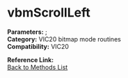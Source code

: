 # vbmScrollLeft

**Parameters:** ;  
**Category:** VIC20 bitmap mode routines  
**Compatibility:** VIC20  

**Reference Link:**  
[Back to Methods List](../../SUMMARY.md)
